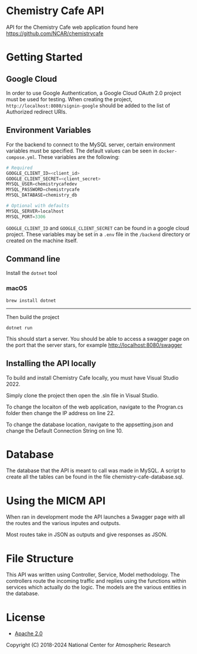 Chemistry Cafe API
==============

API for the Chemistry Cafe web application found here https://github.com/NCAR/chemistrycafe


# Getting Started

## Google Cloud

In order to use Google Authentication, a Google Cloud OAuth 2.0 project must be used for testing. When creating the project, `http://localhost:8080/signin-google` should be added to the list of Authorized redirect URIs.

## Environment Variables

For the backend to connect to the MySQL server, certain environment variables must be specified. The default values can be seen in `docker-compose.yml`. These variables are the following:

```py
# Required
GOOGLE_CLIENT_ID=<client_id>
GOOGLE_CLIENT_SECRET=<client_secret>
MYSQL_USER=chemistrycafedev
MYSQL_PASSWORD=chemistrycafe
MYSQL_DATABASE=chemistry_db

# Optional with defaults
MYSQL_SERVER=localhost
MYSQL_PORT=3306
```

`GOOGLE_CLIENT_ID` and `GOOGLE_CLIENT_SECRET` can be found in a google cloud project. These variables may be set in a `.env` file in the `/backend` directory or created on the machine itself.

## Command line

Install the `dotnet` tool

### macOS

```
brew install dotnet
```

---

Then build the project

```
dotnet run
```

This should start a server. You should be able to access a swagger page on the port that the server stars, for example [http://localhost:8080/swagger](http://localhost:8080)

## Installing the API locally
To build and install Chemistry Cafe locally, you must have Visual Studio 2022.

Simply clone the project then open the .sln file in Visual Studio.

To change the locaiton of the web application, navigate to the Progran.cs folder then change the IP address on line 22.

To change the database location, navigate to the appsetting.json and change the Default Connection String on line 10.

# Database
The database that the API is meant to call was made in MySQL. A script to create all the tables can be found in the file chemistry-cafe-database.sql.

# Using the MICM API

When ran in development mode the API launches a Swagger page with all the routes and the various inputes and outputs.

Most routes take in JSON as outputs and give responses as JSON.

# File Structure
This API was written using Controller, Service, Model methodology. The controllers route the incoming traffic and replies using the functions within services which actually do the logic. The models are the various entities in the database.

# License

- [Apache 2.0](/LICENSE)

Copyright (C) 2018-2024 National Center for Atmospheric Research
